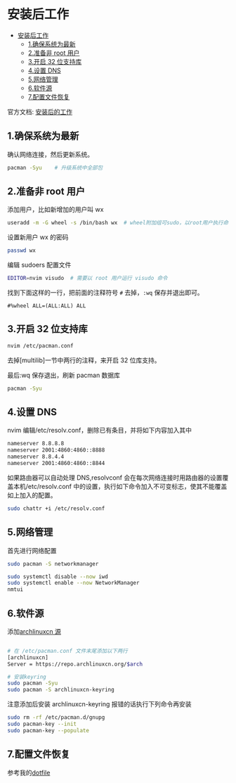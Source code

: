 # 安装后工作

<!--toc:start-->

- [安装后工作](#安装后工作)
  - [1.确保系统为最新](#1确保系统为最新)
  - [2.准备非 root 用户](#2准备非-root-用户)
  - [3.开启 32 位支持库](#3开启-32-位支持库)
  - [4.设置 DNS](#4设置-dns)
  - [5.网络管理](#5网络管理)
  - [6.软件源](#6软件源)
  - [7.配置文件恢复](#7配置文件恢复)
  <!--toc:end-->

官方文档: [安装后的工作](https://wiki.archlinux.org/index.php/General_recommendations)

## 1.确保系统为最新

确认网络连接，然后更新系统。

```bash
pacman -Syu    # 升级系统中全部包
```

## 2.准备非 root 用户

添加用户，比如新增加的用户叫 wx

```bash
useradd -m -G wheel -s /bin/bash wx  # wheel附加组可sudo，以root用户执行命令 -m同时创建用户家目录
```

设置新用户 wx 的密码

```bash
passwd wx
```

编辑 sudoers 配置文件

```bash
EDITOR=nvim visudo  # 需要以 root 用户运行 visudo 命令
```

找到下面这样的一行，把前面的注释符号 `#` 去掉，`:wq` 保存并退出即可。

```sudoers
#%wheel ALL=(ALL:ALL) ALL
```

## 3.开启 32 位支持库

```bash
nvim /etc/pacman.conf
```

去掉[multilib]一节中两行的注释，来开启 32 位库支持。

最后:wq 保存退出，刷新 pacman 数据库

```bash
pacman -Syu
```

## 4.设置 DNS

nvim 编辑/etc/resolv.conf，删除已有条目，并将如下内容加入其中

```bash
nameserver 8.8.8.8
nameserver 2001:4860:4860::8888
nameserver 8.8.4.4
nameserver 2001:4860:4860::8844
```

如果路由器可以自动处理 DNS,resolvconf 会在每次网络连接时用路由器的设置覆盖本机/etc/resolv.conf 中的设置，执行如下命令加入不可变标志，使其不能覆盖如上加入的配置。

```bash
sudo chattr +i /etc/resolv.conf
```

## 5.网络管理

首先进行网络配置

```bash
sudo pacman -S networkmanager

sudo systemctl disable --now iwd                                            # 立即关闭iwd,其无线连接会与NetworkManager冲突
sudo systemctl enable --now NetworkManager
nmtui                                                                       # 图形化网络配置
```

## 6.软件源

添加[archlinuxcn 源](https://www.archlinuxcn.org/archlinux-cn-repo-and-mirror/)

```bash

# 在 /etc/pacman.conf 文件末尾添加以下两行
[archlinuxcn]
Server = https://repo.archlinuxcn.org/$arch

# 安装keyring
sudo pacman -Syu
sudo pacman -S archlinuxcn-keyring
```

注意添加后安装 archlinuxcn-keyring 报错的话执行下列命令再安装

```bash
sudo rm -rf /etc/pacman.d/gnupg
sudo pacman-key --init
sudo pacman-key --populate
```

## 7.配置文件恢复

参考我的[dotfile](https://github.com/auryouth/archdot/tree/Hyprland)
